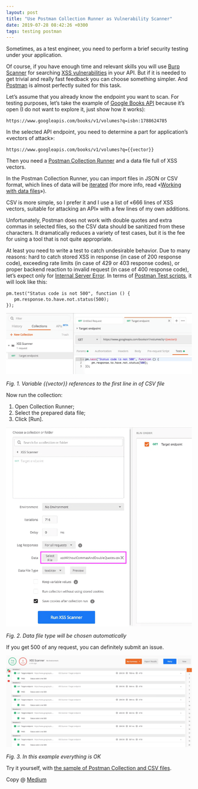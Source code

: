 ```yaml
---
layout: post
title: "Use Postman Collection Runner as Vulnerability Scanner"
date: 2019-07-28 08:42:26 +0300
tags: testing postman
---
```


Sometimes, as a test engineer, you need to perform a brief security testing under your application.

Of course, if you have enough time and relevant skills you will use [Burp Scanner](https://portswigger.net/burp/documentation/desktop/automated-scanning) for searching [XSS vulnerabilities](https://portswigger.net/web-security/cross-site-scripting) in your API. But if it is needed to get trivial and really fast feedback you can choose something simpler. And [Postman](https://www.postman.com/) is almost perfectly suited for this task.

Let’s assume that you already know the endpoint you want to scan. For testing purposes, let’s take the example of [Google Books API](https://developers.google.com/books/docs/v1/getting_started) because it’s open (I do not want to explore it, just show how it works):

```
https://www.googleapis.com/books/v1/volumes?q=isbn:1788624785
```

In the selected API endpoint, you need to determine a part for application’s «vectors of attack»:

```
https://www.googleapis.com/books/v1/volumes?q={{vector}}
```

Then you need a [Postman Collection Runner](https://learning.postman.com/docs/collections/running-collections/intro-to-collection-runs/) and a data file full of XSS vectors.

In the Postman Collection Runner, you can import files in JSON or CSV format, which lines of data will be [iterated](https://blog.postman.com/looping-through-a-data-file-in-the-postman-collection-runner/) (for more info, read «[Working with data files](https://learning.postman.com/docs/collections/running-collections/working-with-data-files/)»).

CSV is more simple, so I prefer it and I use a list of «666 lines of XSS vectors, suitable for attacking an API» with a few lines of my own additions.

Unfortunately, Postman does not work with double quotes and extra commas in selected files, so the CSV data should be sanitized from these characters. It dramatically reduces a variety of test cases, but it is the fee for using a tool that is not quite appropriate.

At least you need to write a test to catch undesirable behavior. Due to many reasons: hard to catch stored XSS in response (in case of 200 response code), exceeding rate limits (in case of 429 or 403 response codes), or proper backend reaction to invalid request (in case of 400 response code), let’s expect only for [Internal Server Error](https://developer.mozilla.org/en-US/docs/Web/HTTP/Status/500). In terms of [Postman Test scripts](https://learning.postman.com/docs/writing-scripts/test-scripts/), it will look like this:

```
pm.test("Status code is not 500", function () {
   pm.response.to.have.not.status(500);
});
```

![Variable {{vector}} references to the first line in of CSV file](/assets/2019-07-28/01-variable-vector.png)

_Fig. 1. Variable {{vector}} references to the first line in of CSV file_

Now run the collection:

1. Open Collection Runner;
2. Select the prepared data file;
3. Click [Run].

![Data file type will be chosen automatically](/assets/2019-07-28/02-data-file-type.png)

_Fig. 2. Data file type will be chosen automatically_

If you get 500 of any request, you can definitely submit an issue.

![In this example everything is OK](/assets/2019-07-28/03-run-summary.png)

_Fig. 3. In this example everything is OK_

Try it yourself, with [the sample of Postman Collection and CSV files](https://github.com/adequatica/postman-xss-scanner).

Copy @ [Medium](https://adequatica.medium.com/use-postman-collection-runner-as-vulnerability-scanner-aff7471c94fb)
